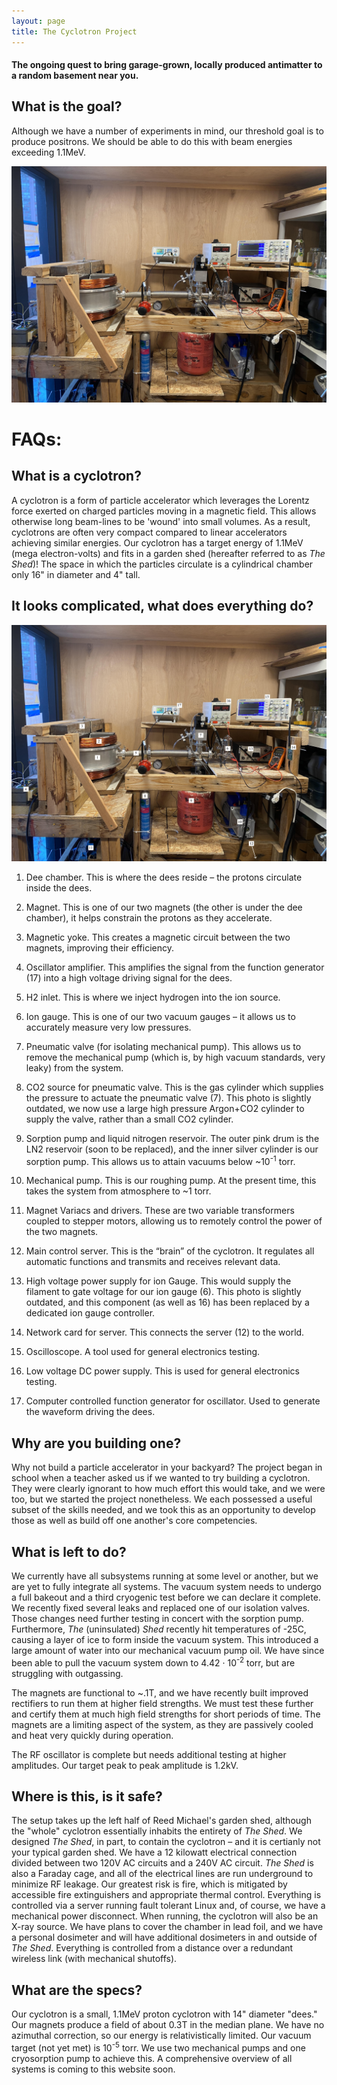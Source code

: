 ```yaml
---
layout: page
title: The Cyclotron Project
---
```

#### The ongoing quest to bring garage-grown, locally produced antimatter to a random basement near you. 

## What is the goal? 

Although we have a number of experiments in mind, our threshold goal is to produce positrons. 
We should be able to do this with beam energies exceeding 1.1MeV. 

![IMAGE](/General.jpg)

# FAQs\: 

## What is a cyclotron?


A cyclotron is a form of particle accelerator which leverages the Lorentz force exerted on charged particles 
moving in a magnetic field. This allows otherwise long beam-lines to be 'wound' into small volumes. As a result, cyclotrons 
are often very compact compared to linear accelerators achieving similar energies. Our cyclotron has a target energy of 1.1MeV 
(mega electron-volts) and fits in a garden shed (hereafter referred to as *The Shed*)! The space in which the particles circulate is a cylindrical chamber only 16" in diameter and 4" tall.

## It looks complicated, what does everything do?

![IMAGE](/Keyed.jpg)


1) Dee chamber. This is where the dees reside – the protons circulate inside the dees. 


2) Magnet. This is one of our two magnets (the other is under the dee chamber), it helps constrain the protons as they accelerate. 


3) Magnetic yoke. This creates a magnetic circuit between the two magnets, improving their efficiency. 


4) Oscillator amplifier. This amplifies the signal from the function generator (17) into a high voltage driving signal for the dees.

 
5) H2 inlet. This is where we inject hydrogen into the ion source. 


6) Ion gauge. This is one of our two vacuum gauges – it allows us to accurately measure very low pressures. 


7) Pneumatic valve (for isolating
mechanical pump). This allows us to remove the mechanical pump (which is, by high vacuum standards, very leaky) from the system. 


8) CO2 source for pneumatic valve. This is the gas cylinder which supplies the pressure to actuate the pneumatic valve (7). This photo is slightly outdated, we now use a large high pressure Argon+CO2 cylinder to supply the valve, rather than a small CO2 cylinder.

 
9) Sorption pump and liquid nitrogen
reservoir. The outer pink drum is the LN2 reservoir (soon to be replaced), and the inner silver cylinder is our sorption pump. This allows us to attain vacuums below ~10<sup>-1</sup> torr.

  
10) Mechanical pump. This is our roughing pump. At the present time, this takes the system from atmosphere to ~1 torr. 


11) Magnet Variacs and drivers. These are two variable transformers coupled to stepper motors, allowing us to remotely control the power of the two magnets.

 
12) Main control server. This is the “brain” of the cyclotron. It regulates all automatic functions and transmits and receives relevant data. 


13) High voltage power supply for ion
Gauge. This would supply the filament to gate voltage for our ion gauge (6). This photo is slightly outdated, and this component (as well as 16) has been replaced by a dedicated ion gauge controller. 


14) Network card for server. This connects the server (12) to the world. 


15) Oscilloscope. A tool used for general electronics testing. 


16) Low voltage DC power supply. This is used for general electronics testing.

 
17) Computer controlled function
generator for oscillator. Used to generate the waveform driving the dees. 



## Why are you building one? 

Why not build a particle accelerator in your backyard? The project began in school when a teacher asked us if we wanted to try building a cyclotron. They 
were clearly ignorant to how much effort this would take, and we were too, but we started the project nonetheless. We each possessed a useful subset of the skills needed, and we took this as an opportunity to develop those as well as
build off one another's core competencies. 


## What is left to do? 

We currently have all subsystems running at some level or another, but we are yet to fully integrate all systems. The vacuum system needs to undergo a full bakeout and a third cryogenic test 
before we can declare it complete. We recently fixed several leaks and replaced one of our isolation valves. Those changes need further testing in concert with the sorption pump. Furthermore, 
*The* (uninsulated) *Shed* recently hit temperatures of -25C, causing a layer of ice to form inside the vacuum system. This introduced a large amount of water into our mechanical vacuum pump oil. 
We have since been able to pull the vacuum system down to 4.42 &#183; 10<sup>-2</sup> torr, but are struggling with outgassing. 
 

The magnets are functional to ~.1T, and we have recently built improved rectifiers to run them at higher field strengths. We must test these further and certify them at much high field strengths for short 
periods of time. The magnets are a limiting aspect of the system, 
as they are passively cooled and heat very quickly during operation.

The RF oscillator is complete but needs additional testing at higher amplitudes. Our target peak to peak amplitude is 1.2kV.


## Where is this, is it safe? 

  

The setup takes up the left half of Reed Michael's garden shed, although the "whole" cyclotron essentially inhabits the entirety of *The Shed*. 
We designed *The Shed*, in part, to contain the cyclotron – and it is certianly not your typical garden shed. We have a 12 kilowatt electrical connection divided
 between two 120V AC circuits and a 240V AC circuit. *The Shed* is also a Faraday cage, and all of the electrical lines are run underground to minimize RF 
leakage. Our greatest risk is fire, which is mitigated by accessible fire extinguishers and appropriate thermal control. Everything is controlled via a server running 
fault tolerant Linux and, of course, we have a mechanical power disconnect. When running, the cyclotron will also be an X-ray source. We have plans to
 cover the chamber in lead foil, and we have a personal dosimeter and will have additional dosimeters in and outside of *The Shed*. Everything is controlled from a distance over a 
redundant wireless link (with mechanical shutoffs). 
 

## What are the specs? 


Our cyclotron is a small, 1.1MeV proton cyclotron with 14" diameter "dees." Our magnets produce a field of about 0.3T in the median plane. We have no azimuthal correction, so
our energy is relativistically limited. Our vacuum target (not yet met) is 10<sup>-5</sup> torr. We use two mechanical pumps and one cryosorption pump to achieve this. 
A comprehensive overview of all systems is coming to this website soon. 



